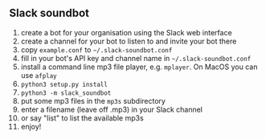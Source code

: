 ## Slack soundbot

1. create a bot for your organisation using the Slack web interface
2. create a channel for your bot to listen to and invite your bot there
3. copy `example.conf` to `~/.slack-soundbot.conf`
4. fill in your bot's API key and channel name in `~/.slack-soundbot.conf`
5. install a command line mp3 file player, e.g. `mplayer`. On MacOS you can use `afplay`
6. `python3 setup.py install`
7. `python3 -m slack_soundbot`
8. put some mp3 files in the `mp3s` subdirectory
9. enter a filename (leave off .mp3) in your Slack channel
10. or say "list" to list the available mp3s
11. enjoy!
